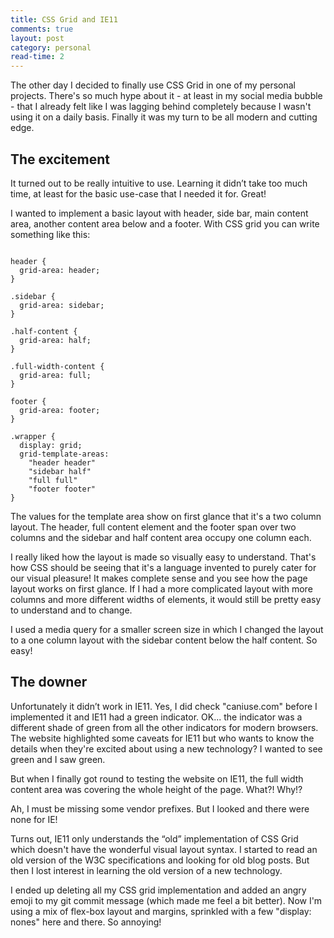 ```yaml
---
title: CSS Grid and IE11
comments: true
layout: post
category: personal
read-time: 2
---
```


The other day I decided to finally use CSS Grid in one of my personal projects. 
There's so much hype about it - at least in my social media bubble - that I already felt like I was lagging behind completely because I wasn't using it on a daily basis.
Finally it was my turn to be all modern and cutting edge.

<!--break-->

## The excitement

It turned out to be really intuitive to use.
Learning it didn’t take too much time, at least for the basic use-case that I needed it for.
Great!

I wanted to implement a basic layout with header, side bar, main content area, another content area below and a footer. 
With CSS grid you can write something like this:

<pre><code class="language-css">
header {
  grid-area: header;
}

.sidebar {
  grid-area: sidebar;
}

.half-content {
  grid-area: half;
}

.full-width-content {
  grid-area: full;
}

footer {
  grid-area: footer;
}

.wrapper {
  display: grid;
  grid-template-areas: 
    "header header"
    "sidebar half"
    "full full"
    "footer footer"
}
</code></pre>

The values for the template area show on first glance that it's a two column layout. 
The header, full content element and the footer span over two columns and the sidebar and half content area occupy one column each.

I really liked how the layout is made so visually easy to understand.
That's how CSS should be seeing that it's a language invented to purely cater for our visual pleasure!
It makes complete sense and you see how the page layout works on first glance.
If I had a more complicated layout with more columns and more different widths of elements, it would still be pretty easy to understand and to change.

I used a media query for a smaller screen size in which I changed the layout to a one column layout with the sidebar content below the half content.
So easy!

## The downer

Unfortunately it didn’t work in IE11. Yes, I did check "caniuse.com" before I implemented it and IE11 had a green indicator.
OK... the indicator was a different shade of green from all the other indicators for modern browsers.
The website highlighted some caveats for IE11 but who wants to know the details when they're excited about using a new technology?
I wanted to see green and I saw green.

But when I finally got round to testing the website on IE11, the full width content area was covering the whole height of the page. What?! Why!?

Ah, I must be missing some vendor prefixes.
But I looked and there were none for IE!

Turns out, IE11 only understands the “old” implementation of CSS Grid which doesn't have the wonderful visual layout syntax.
I started to read an old version of the W3C specifications and looking for old blog posts. 
But then I lost interest in learning the old version of a new technology.

I ended up deleting all my CSS grid implementation and added an angry emoji to my git commit message (which made me feel a bit better). 
Now I'm using a mix of flex-box layout and margins, sprinkled with a few "display: nones" here and there. So annoying!
